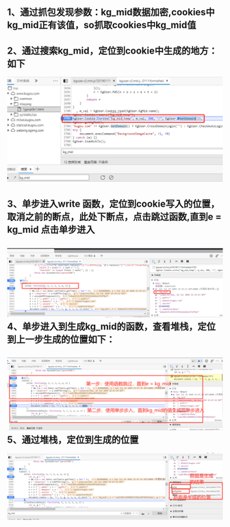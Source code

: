 1、通过抓包发现参数：kg_mid数据加密,cookies中kg_mid正有该值，so抓取cookies中kg_mid值
-
2、通过搜索kg_mid，定位到cookie中生成的地方：如下
-
 ![imag](https://github.com/fengxunzhe/crawler/blob/main/kugou/img/1.png)

3、单步进入write 函数，定位到cookie写入的位置，取消之前的断点，此处下断点，点击跳过函数,直到e = kg_mid 点击单步进入
-
 ![imag](https://github.com/fengxunzhe/crawler/blob/main/kugou/img/2.png)
4、单步进入到生成kg_mid的函数，查看堆栈，定位到上一步生成的位置如下：
-
 ![imag](https://github.com/fengxunzhe/crawler/blob/main/kugou/img/3.png)
5、通过堆栈，定位到生成的位置
-
 ![imag](https://github.com/fengxunzhe/crawler/blob/main/kugou/img/4.png)
